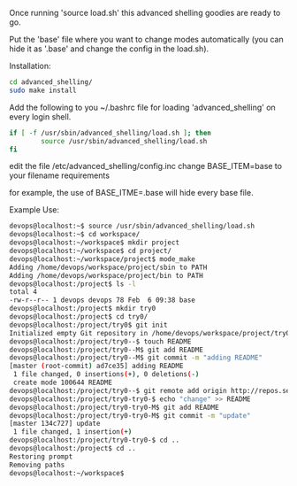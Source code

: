 
Once running 'source load.sh' this advanced shelling goodies are ready to go.

Put the 'base' file where you want to change modes automatically (you can hide it as '.base' and change the config in the load.sh).

Installation:

```bash
cd advanced_shelling/
sudo make install
```

Add the following to you ~/.bashrc file for loading 'advanced_shelling' on every login shell.
```bash
if [ -f /usr/sbin/advanced_shelling/load.sh ]; then
        source /usr/sbin/advanced_shelling/load.sh
fi
```

edit the file /etc/advanced_shelling/config.inc
change BASE_ITEM=base to your filename requirements

for example, the use of BASE_ITME=.base will hide every base file.

Example Use:

```bash
devops@localhost:~$ source /usr/sbin/advanced_shelling/load.sh 
devops@localhost:~$ cd workspace/
devops@localhost:~/workspace$ mkdir project
devops@localhost:~/workspace$ cd project/
devops@localhost:~/workspace/project$ mode_make 
Adding /home/devops/workspace/project/sbin to PATH
Adding /home/devops/workspace/project/bin to PATH
devops@localhost:/project$ ls -l
total 4
-rw-r--r-- 1 devops devops 78 Feb  6 09:38 base
devops@localhost:/project$ mkdir try0
devops@localhost:/project$ cd try0/
devops@localhost:/project/try0$ git init
Initialized empty Git repository in /home/devops/workspace/project/try0/.git/
devops@localhost:/project/try0--$ touch README
devops@localhost:/project/try0--M$ git add README 
devops@localhost:/project/try0--M$ git commit -m "adding README"
[master (root-commit) ad7ce35] adding README
 1 file changed, 0 insertions(+), 0 deletions(-)
 create mode 100644 README
devops@localhost:/project/try0--$ git remote add origin http://repos.server.org/try0
devops@localhost:/project/try0-try0-$ echo "change" >> README 
devops@localhost:/project/try0-try0-M$ git add README 
devops@localhost:/project/try0-try0-M$ git commit -m "update"
[master 134c727] update
 1 file changed, 1 insertion(+)
devops@localhost:/project/try0-try0-$ cd ..
devops@localhost:/project$ cd ..
Restoring prompt
Removing paths
devops@localhost:~/workspace$
```
